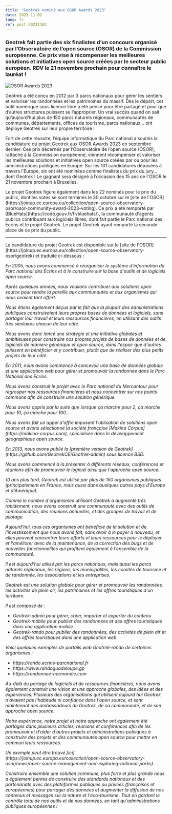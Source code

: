 ```yaml
---
title: "Geotrek nominé aux OSOR Awards 2023"
date: 2023-11-02
lang: fr
ref: post-20231102
---
```


<h3>
  Geotrek fait partie des six finalistes d’un concours organisé par l’Observatoire de l’open source (OSOR) de la Commission européenne. 
  Ce prix vise à récompenser les meilleures solutions et initiatives open source créées par le secteur public européen. 
  RDV le 21 novembre prochain pour connaître le lauréat !
</h3>

<p>
  <img alt="OSOR Awards 2023" src="https://www.ecrins-parcnational.fr/sites/ecrins-parcnational.com/files/styles/pleine_page/public/article/23038/body/g39489.png" title="OSOR Awards 2023"/>
</p>
<p>
  Geotrek a été conçu en 2012 par 3 parcs nationaux pour gérer les sentiers et valoriser les randonnées et les patrimoines du massif. 
  Dès le départ, cet outil numérique sous licence libre a été pensé pour être partagé et pour que d’autres structures puissent se l’approprier. 
  Un vrai succès quand on sait qu’aujourd’hui plus de 150 parcs naturels régionaux, communautés de communes, départements, offices de tourisme, parcs nationaux… ont déployé Geotrek sur leur propre territoire !
</p>
<p>
  Fort de cette réussite, l’équipe informatique du Parc national a soumis la candidature du projet Geotrek aux OSOR Awards 2023 en septembre dernier. 
  Ces prix décernés par l’Observatoire de l’open source (OSOR), rattaché à la Commission européenne, viennent récompenser et valoriser les meilleures solutions et initiatives open source créées par ou pour les administrations publiques en Europe. Sur les 101 candidatures déposées à travers l’Europe, six ont été nominées comme finalistes du prix du jury… dont Geotrek ! 
  Le gagnant sera désigné à l’occasion des 15 ans de l'OSOR le 21 novembre prochain à Bruxelles.
</p>

<!--more-->

<p>
  Le projet Geotrek figure également dans les 22 nominés pour le prix du public, dont les votes se sont terminés le 30 octobre sur le [site de l'OSOR](https://joinup.ec.europa.eu/collection/open-source-observatory-osor/osor-community-award-2023-voting).
  Ce prix a été remporté par [BlueHats](https://code.gouv.fr/fr/bluehats/), la communauté d'agents publics contribuant aux logiciels libres, dont fait partie le Parc national des Écrins et le projet Geotrek. 
  Le projet Geotrek ayant remporté la seconde place de ce prix du public.
</p>
<hr>
<p>
La candidature du projet Geotrek est disponible sur le [site de l'OSOR](https://joinup.ec.europa.eu/collection/open-source-observatory-osor/geotrek) et traduite ci-dessous : 
</p>
<i>
<p>
En 2005, nous avons commencé à réorganiser le système d'information du Parc national des Écrins et à le construire sur la base d'outils et de logiciels open source.
</p>
<p>
Après quelques années, nous voulions contribuer aux solutions open source pour rendre la pareille aux communautés et aux organismes qui nous avaient tant offert.
</p>
<p>
Nous étions également déçus par le fait que la plupart des administrations publiques construisaient leurs propres bases de données et logiciels, sans partager leur travail et leurs ressources financières, 
en utilisant des outils très similaires chacun de leur côté.
</p>
<p>
Nous avons donc lancé une stratégie et une initiative globales et ambitieuses pour construire nos propres projets de bases de données et de logiciels de manière générique et open source, 
dans l'espoir que d'autres puissent en bénéficier et y contribuer, plutôt que de réaliser des plus petits projets de leur côté.
</p>
<p>
En 2011, nous avons commencé à concevoir une base de données globale et une application web pour gérer et promouvoir la randonnée dans le Parc National des Ecrins.
</p>
<p>
Nous avons construit le projet avec le Parc national du Mercantour pour regrouper nos ressources financières et nous concentrer sur nos points communs afin de construire une solution générique.
</p>
<p>
Nous avons appris par la suite que lorsque ça marche pour 2, ça marche pour 10, ça marche pour 100...
</p>
<p>
Nous avons fait un appel d'offre imposant l'utilisation de solutions open source et avons sélectionné la société française [Makina Corpus](https://makina-corpus.com), spécialisée dans le développement géographique open source.
</p>
<p>
En 2013, nous avons publié la [première version de Geotrek](https://github.com/GeotrekCE/Geotrek-admin) sous licence BSD.
</p>
<p>
Nous avons commencé à la présenter à différents réseaux, conférences et réunions afin de promouvoir le logiciel ainsi que l'approche open source.
</p>
<p>
10 ans plus tard, Geotrek est utilisé par plus de 150 organismes publiques (principalement en France, mais aussi dans quelques autres pays d'Europe et d'Amérique).
</p>
<p>
Comme le nombre d'organismes utilisant Geotrek a augmenté très rapidement, nous avons construit une communauté avec des outils de communication, des réunions annuelles, et des groupes de travail et de pilotage.
</p>
<p>
Aujourd'hui, tous ces organismes ont bénéficié de la solution et de l'investissement que nous avons fait, sans avoir à le payer à nouveau, 
et elles peuvent concentrer leurs efforts et leurs ressources pour le déployer et l'améliorer avec de la maintenance, de la correction des bugs et de nouvelles fonctionnalités qui profitent également à l'ensemble de la communauté.
</p>
<p>
Il est aujourd'hui utilisé par les parcs nationaux, mais aussi les parcs naturels régionaux, les régions, les municipalités, les comités de tourisme et de randonnée, les associations et les entreprises.
</p>
<p>
Geotrek est une solution globale pour gérer et promouvoir les randonnées, les activités de plein air, les patrimoines et les offres touristiques d'un territoire.
</p>
<p>
Il est composé de :
<ul>
<li>Geotrek-admin pour gérer, créer, importer et exporter du contenu</li>
<li>Geotrek-mobile pour publier des randonnées et des offres touristiques dans une application mobile</li>
<li>Geotrek-rando pour publier des randonnées, des activités de plein air et des offres touristiques dans une application web.</li>
</ul>
</p>
<p>
Voici quelques exemples de portails web Geotrek-rando de certaines organismes :
<ul>
<li>https://rando.ecrins-parcnational.fr</li>
<li>https://www.randoguadeloupe.gp</li>
<li>https://randonnee-normandie.com</li>
</ul>
</p>
<p>
Au-delà du partage de logiciels et de ressources financières, nous avons également construit une vision et une approche globales, des idées et des expériences. 
Plusieurs des organisations qui utilisent aujourd'hui Geotrek n'avaient pas l'habitude ni confiance dans l'open source, et sont maintenant des ambassadeurs de Geotrek, de sa communauté, et de son approche open source.
</p>
<p>
Notre expérience, notre projet et notre approche ont également été partagés dans plusieurs articles, réunions et conférences afin de les promouvoir et d'aider d'autres projets 
et administrations publiques à construire des projets et des communautés open source pour mettre en commun leurs ressources.
</p>
<p>
Un exemple peut être trouvé [ici](https://joinup.ec.europa.eu/collection/open-source-observatory-osor/news/open-source-management-and-exploring-national-parks).
</p>
<p>
Construire ensemble une solution commune, plus forte et plus grande nous a également permis de construire des standards nationaux et des partenariats avec des plateformes publiques ou privées (françaises et européennes) 
pour partager des données et augmenter la diffusion de nos contenus et messages sur la nature et l'éco-tourisme. 
Tout en gardant le contrôle total de nos outils et de nos données, en tant qu'administrations publiques européennes !
</p>
</i>
